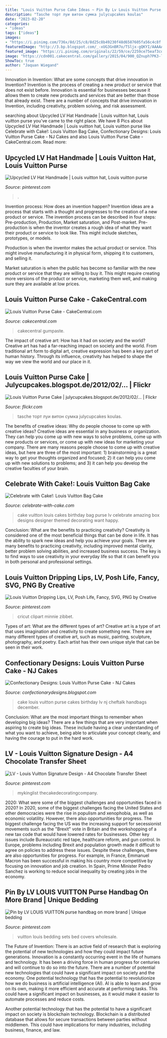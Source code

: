 ```yaml
---
title: "Louis Vuitton Purse Cake Ideas ~ Pin By Lv Louis Vuitton Purse Handbag On More Brand"
description: "Tasche торт луи витон сумка julycupcakes koulas"
date: "2023-02-20"
categories:
- "ideas"
tags: ["ideas"]
images:
- "https://i.pinimg.com/736x/8d/25/c8/8d25c8b49230f48d6587605fa56c4c8f.jpg"
featuredImage: "http://3.bp.blogspot.com/_-xUG3GnBR7o/TSljx-gQKYI/AAAAAAAAAkY/mfx6t_yVrIY/s1600/IMG_6880.jpg"
featured_image: "https://i.pinimg.com/originals/22/59/ce/2259ce75eaf3cd1c8baa2221adeddc7b.jpg"
image: "https://cdn001.cakecentral.com/gallery/2015/04/900_QZnuph7PK3-louis-vuitton-purse-cake.jpg"
ShowToc: true
author: "Jaquan Wiegand"
---
```



Innovation in Invention: What are some concepts that drive innovation in Invention?
Invention is the process of creating a new product or service that does not exist before. Innovation is essential for businesses because it allows them to create new products and services that are better than those that already exist. There are a number of concepts that drive innovation in Invention, including creativity, problem solving, and risk assessment.

	

		
searching about Upcycled LV Hat Handmade | Louis vuitton hat, Louis vuitton purse you've came to the right place. We have 8 Pics about Upcycled LV Hat Handmade | Louis vuitton hat, Louis vuitton purse like Celebrate with Cake!: Louis Vuitton Bag Cake, Confectionary Designs: Louis Vuitton Purse Cake - NJ Cakes and also Louis Vuitton Purse Cake - CakeCentral.com. Read more:
		
    
## Upcycled LV Hat Handmade | Louis Vuitton Hat, Louis Vuitton Purse

<img loading=lazy src="https://i.pinimg.com/736x/cb/78/0b/cb780b6ff10e11b034dfd90892482b51.jpg" onerror="this.onerror=null;this.src='https://tse4.mm.bing.net/th?id=OIP.Hc0RQ6uboecvC8MQs2AXVAHaJ3&amp;pid=15.1';" alt="Upcycled LV Hat Handmade | Louis vuitton hat, Louis vuitton purse">

_Source: pinterest.com_

>. 

	

Invention process: How does an invention happen?
Invention ideas are a process that starts with a thought and progresses to the creation of a new product or service. The invention process can be described in four steps: Pre-production, Production, Market saturation, and Post-market.
Pre-production is when the inventor creates a rough idea of what they want their product or service to look like. This might include sketches, prototypes, or models.

Production is when the inventor makes the actual product or service. This might involve manufacturing it in physical form, shipping it to customers, and selling it.

Market saturation is when the public has become so familiar with the new product or service that they are willing to buy it. This might require creating more versions of the product or service, marketing them well, and making sure they are available at low prices.

    
## Louis Vuitton Purse Cake - CakeCentral.com

<img loading=lazy src="https://cdn001.cakecentral.com/gallery/2015/04/900_QZnuph7PK3-louis-vuitton-purse-cake.jpg" onerror="this.onerror=null;this.src='https://tse2.mm.bing.net/th?id=OIP.XvtP5VnT42D-yB9WLM7tCwHaJ4&amp;pid=15.1';" alt="Louis Vuitton Purse Cake - CakeCentral.com">

_Source: cakecentral.com_

>cakecentral gumpaste. 

	

The impact of creative art: How has it had on society and the world?
Creative art has had a far-reaching impact on society and the world. From traditional art form to digital art, creative expression has been a key part of human history. Through its influence, creativity has helped to shape the way we view the world and our place in it.

    
## Louis Vuitton Purse Cake | Julycupcakes.blogspot.de/2012/02/… | Flickr

<img loading=lazy src="https://c2.staticflickr.com/8/7141/6813233253_f4b3fd4e9f_b.jpg" onerror="this.onerror=null;this.src='https://tse3.mm.bing.net/th?id=OIP.zwdbwHdvNb-dHviLDhS_-QHaF-&amp;pid=15.1';" alt="Louis Vuitton Purse Cake | julycupcakes.blogspot.de/2012/02/… | Flickr">

_Source: flickr.com_

>tasche торт луи витон сумка julycupcakes koulas. 

	

The benefits of creative ideas: Why do people choose to come up with creative ideas?
Creative ideas are essential in any business or organization. They can help you come up with new ways to solve problems, come up with new products or services, or come up with new ideas for marketing your company. There are many reasons people choose to come up with creative ideas, but here are three of the most important: 1) brainstorming is a great way to get your thoughts organized and focused; 2) it can help you come up with new solutions to problems; and 3) it can help you develop the creative faculties of your brain.

    
## Celebrate With Cake!: Louis Vuitton Bag Cake

<img loading=lazy src="http://3.bp.blogspot.com/_-xUG3GnBR7o/TSljx-gQKYI/AAAAAAAAAkY/mfx6t_yVrIY/s1600/IMG_6880.jpg" onerror="this.onerror=null;this.src='https://tse4.mm.bing.net/th?id=OIP.V7nBXeooQsx3wmFOv70pEAHaLG&amp;pid=15.1';" alt="Celebrate with Cake!: Louis Vuitton Bag Cake">

_Source: celebrate-with-cake.com_

>cake vuitton louis cakes birthday bag purse lv celebrate amazing box designs designer themed decorating want happy. 

	

Conclusion: What are the benefits to practicing creativity?
Creativity is considered one of the most beneficial things that can be done in life. It has the ability to spark new ideas and help you achieve your goals. There are many benefits to practicing creativity, including improved mental clarity, better problem solving abilities, and increased business success. The key is to find ways to use creativity in your everyday life so that it can benefit you in both personal and professional settings.

    
## Louis Vuitton Dripping Lips, LV, Posh Life, Fancy, SVG, PNG By Creative

<img loading=lazy src="https://i.pinimg.com/736x/c8/57/2a/c8572a4350da5f740c29761477b9ed68.jpg" onerror="this.onerror=null;this.src='https://tse3.mm.bing.net/th?id=OIP.Z7u5oFBRKtzwr62h4M4uzgHaJl&amp;pid=15.1';" alt="Louis Vuitton Dripping Lips, LV, Posh Life, Fancy, SVG, PNG by Creative">

_Source: pinterest.com_

>cricut clipart minnie zibbet. 

	

Types of art: What are the different types of art?
Creative art is a type of art that uses imagination and creativity to create something new. There are many different types of creative art, such as music, painting, sculpture, photography, and poetry. Each artist has their own unique style that can be seen in their work.

    
## Confectionary Designs: Louis Vuitton Purse Cake - NJ Cakes

<img loading=lazy src="http://4.bp.blogspot.com/_lJx15qjrSmc/TPzO_LSexVI/AAAAAAAAAI4/AIi6t1-VAs0/w1200-h630-p-k-nu/Linda50_420x360.jpg" onerror="this.onerror=null;this.src='https://tse4.mm.bing.net/th?id=OIP.O4_zfCgRU_1uKvP6DCS1yAHaGW&amp;pid=15.1';" alt="Confectionary Designs: Louis Vuitton Purse Cake - NJ Cakes">

_Source: confectionarydesigns.blogspot.com_

>cake louis vuitton purse cakes birthday lv nj cheftalk handbags december. 

	

Conclusion: What are the most important things to remember when developing big ideas?
There are a few things that are very important when aspiring to create big ideas. These include having a clear understanding of what you want to achieve, being able to articulate your concept clearly, and having the courage to put in the hard work.

    
## LV - Louis Vuitton Signature Design - A4 Chocolate Transfer Sheet

<img loading=lazy src="https://i.pinimg.com/736x/8d/25/c8/8d25c8b49230f48d6587605fa56c4c8f.jpg" onerror="this.onerror=null;this.src='https://tse4.mm.bing.net/th?id=OIP.T7yRggn_bO8eaX5hLHQ-4QHaHa&amp;pid=15.1';" alt="LV - Louis Vuitton Signature Design - A4 Chocolate Transfer Sheet">

_Source: pinterest.com_

>mykinglist thecakedecoratingcompany. 

	

2020: What were some of the biggest challenges and opportunities faced in 2020?
In 2020, some of the biggest challenges facing the United States and other democracies were the rise in populism and xenophobia, as well as economic volatility. However, there also opportunities for progress. The biggest challenge facing the US was the increasing support for secessionist movements such as the "Brexit" vote in Britain and the workshopping of a new tax code that would have lowered rates for businesses. Other key issues include Bureaucratic red tape, healthcare reform, and gun control. In Europe, problems including Brexit and population growth made it difficult to agree on policies to address these issues. Despite these challenges, there are also opportunities for progress. For example, in France, Emmanuel Macron has been successful in making his country more competitive by focusing on innovation and job creation. In Spain, Prime Minister Pedro Sanchez is working to reduce social inequality by creating jobs in the economy.

    
## Pin By LV LOUIS VUITTON Purse Handbag On More Brand | Unique Bedding

<img loading=lazy src="https://i.pinimg.com/originals/22/59/ce/2259ce75eaf3cd1c8baa2221adeddc7b.jpg" onerror="this.onerror=null;this.src='https://tse4.mm.bing.net/th?id=OIP.o5kifzfjMSQs9UtK6utPJQHaHX&amp;pid=15.1';" alt="Pin by LV LOUIS VUITTON purse handbag on more brand | Unique bedding">

_Source: pinterest.com_

>vuitton louis bedding sets bed covers wholesale. 

	

The Future of Invention: There is an active field of research that is exploring the potential of new technologies and how they could impact future generations.
Innovation is a constantly occurring event in the life of humans and technology. It has been a driving force in human progress for centuries and will continue to do so into the future. There are a number of potential new technologies that could have a significant impact on society and the economy. 
One potential technology that has the potential to revolutionize how we do business is artificial intelligence (AI). AI is able to learn and grow on its own, making it more efficient and accurate at performing tasks. This could have a significant impact on businesses, as it would make it easier to automate processes and reduce costs. 

Another potential technology that has the potential to have a significant impact on society is blockchain technology. Blockchain is a distributed database that allows for secure transactions between parties without middlemen. This could have implications for many industries, including business, finance, and law.

